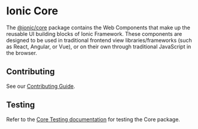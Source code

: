 # Ionic Core

The [@ionic/core](https://www.npmjs.com/package/@ionic/core) package contains the Web Components that make up the reusable UI building blocks of Ionic Framework. These components are designed to be used in traditional frontend view libraries/frameworks (such as React, Angular, or Vue), or on their own through traditional JavaScript in the browser.

## Contributing

See our [Contributing Guide](/docs/CONTRIBUTING.md).

## Testing

Refer to the [Core Testing documentation](./testing.md) for testing the Core package.
